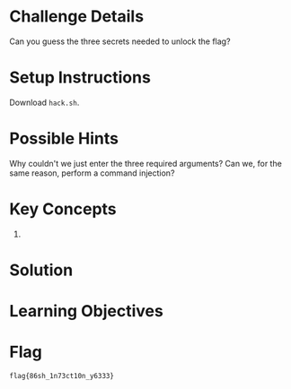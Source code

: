 # Challenge Details

Can you guess the three secrets needed to unlock
the flag?

# Setup Instructions

Download `hack.sh`.

# Possible Hints

Why couldn't we just enter the three required
arguments? Can we, for the same reason, perform
a command injection?

# Key Concepts

1. 

# Solution

# Learning Objectives

# Flag

`flag{86sh_1n73ct10n_y6333}`
